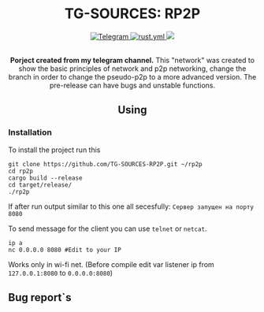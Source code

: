 <h1 align="center"> TG-SOURCES: RP2P </h1>

<div align = "center">
<a href="https://t.me/ArcaneDevStudio" target="_blank" rel="noopener noreferrer">
    <img src="https://img.shields.io/badge/Telegram-@ArcaneDevStudio-blue?style=flat-square&logo=telegram" alt="Telegram">
</a>
<a href="https://github.com/Nam4ik/TG-SOURCES-RP2P/actions", target="_blank", rel="noopener noreferrer">
    <img src="https://github.com/Nam4ik/TG-SOURCES-RP2P/actions/workflows/rust.yml/badge.svg?event=push", alt="rust.yml">
</a> 
<img src="https://img.shields.io/badge/Version-v0.5-blue.svg">
</div>
<br>

<div align = "center">
  
**Porject created from my telegram channel.** This "network" was created to show the basic principles of network and 
p2p networking, change the branch in order to change the pseudo-p2p to a more advanced version. The pre-release can have
bugs and unstable functions.
</div>

<h2 align = "center"> Using </h2> 

<h3> Installation </h3>

To install the project run this
```shell
git clone https://github.com/TG-SOURCES-RP2P.git ~/rp2p
cd rp2p
cargo build --release 
cd target/release/
./rp2p
```

If after run output similar to this one all secesfully: `Сервер запущен на порту 8080`

To send message for the client you can use `telnet` or `netcat`.
```shell
ip a
nc 0.0.0.0 8080 #Edit to your IP
```
Works only in wi-fi net. (Before compile edit var listener ip from `127.0.0.1:8080` to `0.0.0.0:8080`) 



<h2>Bug report`s </h2>



